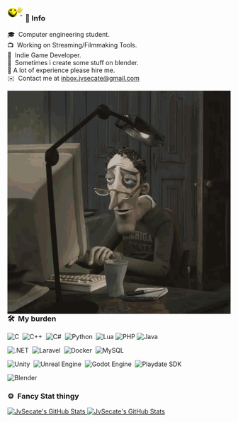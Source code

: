 <img alt="HI" src="./assets/HI.gif" width='40' align="left"/><h2></h2>

### 📝&nbsp;Info
🎓 &nbsp;Computer engineering student.\
📺 &nbsp;Working on Streaming/Filmmaking Tools.\
👾 &nbsp;Indie Game Developer.\
🍩 &nbsp;Sometimes i create some stuff on blender.\
🤝&nbsp;A lot of experience please hire me.\
✉️ &nbsp;Contact me at inbox.jvsecate@gmail.com 


<img alt="ME" src="./assets/ME.gif" align="right"/>

### 🛠 &nbsp;My burden

![C](https://img.shields.io/badge/C-00599C?logo=c&logoColor=white)&nbsp;
![C++](https://img.shields.io/badge/C++-%2300599C.svg?logo=c%2B%2B&logoColor=white)&nbsp;
![C#](https://custom-icon-badges.demolab.com/badge/C%23-%23239120.svg?logo=cshrp&logoColor=white)&nbsp;
![Python](https://img.shields.io/badge/-Python-05122A?style=flat&logo=python)&nbsp;
![Lua](https://img.shields.io/badge/Lua-%232C2D72.svg?logo=lua&logoColor=white)
![PHP](https://img.shields.io/badge/php-%23777BB4.svg?&logo=php&logoColor=white)
![Java](https://img.shields.io/badge/-Java-05122A?style=flat&logo=Java&logoColor=FFA518)&nbsp;

![.NET](https://img.shields.io/badge/.NET-512BD4?logo=dotnet&logoColor=fff)&nbsp;
![Laravel](https://img.shields.io/badge/Laravel-%23FF2D20.svg?logo=laravel&logoColor=white)&nbsp;
![Docker](https://img.shields.io/badge/Docker-2496ED?logo=docker&logoColor=fff)&nbsp;
![MySQL](https://img.shields.io/badge/MySQL-4479A1?logo=mysql&logoColor=fff)&nbsp;

![Unity](https://img.shields.io/badge/Unity-%23000000.svg?logo=unity&logoColor=white)&nbsp;
![Unreal Engine](https://img.shields.io/badge/Unreal%20Engine-%23313131.svg?logo=unrealengine&logoColor=white)&nbsp;
![Godot Engine](https://img.shields.io/badge/Godot-%23FFFFFF.svg?logo=godot-engine)&nbsp;
![Playdate SDK](https://img.shields.io/badge/Playdate%20SDK-F6C915?logo=&logoColor=black)&nbsp;

![Blender](https://img.shields.io/badge/Blender-%23F5792A.svg?logo=blender&logoColor=white)&nbsp;

### ⚙️ &nbsp;Fancy Stat thingy

<p align="left">
<a href="https://github.com/JvSecate">
  <img src="https://github-readme-stats.vercel.app/api?username=JvSecate&theme=midnight-purple&show_icons=true&hide_border=false&count_private=true" alt="JvSecate's GitHub Stats" />
  <img src="https://streak-stats.demolab.com?user=JvSecate&theme=midnight-purple" alt="JvSecate's GitHub Stats" />
</a>
</p>
